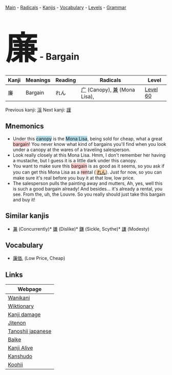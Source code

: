 <style> bigfont {font-size: 100px}</style>
[Main](../index.md) -
[Radicals](../radicals.md) -
[Kanjis](../kanjis.md) -
[Vocabulary](../vocabulary.md) -
[Levels](../levels.md) -
[Grammar](../grammar.md)
# <bigfont> 廉</bigfont> - Bargain 

| Kanji | Meanings | Reading | Radicals | Level |
| --- | --- | --- | --- | --- |
| 廉 | Bargain | れん | [广](../radicals/广.md) (Canopy), [兼](../radicals/兼.md) (Mona Lisa),  | [Level 60](../levels/wk_level60.md) |

Previous kanji: [渓](渓.md) Next kanji: [謹](謹.md) 

## Mnemonics
 * Under this <span style="background-color:#ADD8E6"> canopy</span> is the <span style="background-color:#ADD8E6"> Mona Lisa</span>, being sold for cheap, what a great <span style="background-color:#ffcccb"> bargain</span>! You never know what kind of bargains you'll find when you look under a canopy at the wares of a traveling salesperson.
* Look really closely at this Mona Lisa. Hmm, I don't remember her having a mustache, but I guess it is a little dark under this canopy.
* You want to make sure this <span style="background-color:#ffcccb"> bargain</span> is as good as it seems, so you ask if you can get this Mona Lisa as a <span style="background-color:#ffcccb"> ren</span>tal (<span style="background-color:#fed8b1"> [れん](https://jisho.org/search/れん)</span>). Just for now, so you can make sure it's real before you buy it at that low, low price.
* The salesperson pulls the painting away and mutters, Ah, yes, well this is such a good bargain already! And besides... it's already a rental, you see. From the, uh, the Louvre. So you really should just take this bargain and buy it!


## Similar kanjis
 * [兼](兼.md) (Concurrently)* [嫌](嫌.md) (Dislike)* [鎌](鎌.md) (Sickle, Scythe)* [謙](謙.md) (Modesty)


## Vocabulary
 * [廉価](../vocabulary/廉.md), (Low Price, Cheap)



## Links 

| Webpage |
| --- |
| [Wanikani          ](https://www.wanikani.com/kanji/廉) |
| [Wiktionary        ](https://en.wiktionary.org/wiki/廉) |
| [Kanji damage      ](http://www.kanjidamage.com/kanji/search?utf8=✓&q=廉) |
| [Jitenon           ](https://jitenon.com/kanji/廉) |
| [Tanoshii japanese ](https://www.tanoshiijapanese.com/dictionary/kanji.cfm?k=廉) |
| [Baike             ](https://baike.baidu.com/item/廉) |
| [Kanji Alive       ](https://app.kanjialive.com/廉) |
| [Kanshudo          ](https://www.kanshudo.com/searchmn?q=廉) |
| [Koohii            ](https://kanji.koohii.com/study/kanji/廉) |
